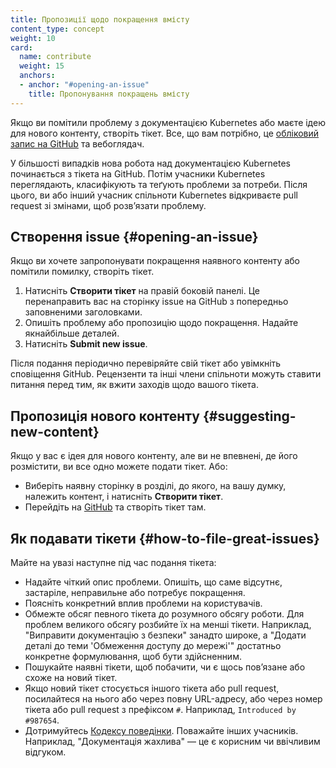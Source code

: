 ```yaml
---
title: Пропозиції щодо покращення вмісту
content_type: concept
weight: 10
card:
  name: contribute
  weight: 15
  anchors:
  - anchor: "#opening-an-issue"
    title: Пропонування покращень вмісту
---
```


<!-- overview -->

Якщо ви помітили проблему з документацією Kubernetes або маєте ідею для нового контенту, створіть тікет. Все, що вам потрібно, це [обліковий запис на GitHub](https://github.com/join) та вебоглядач.

У більшості випадків нова робота над документацією Kubernetes починається з тікета на GitHub. Потім учасники Kubernetes переглядають, класифікують та теґують проблеми за потреби. Після цього, ви або інший учасник спільноти Kubernetes відкриваєте pull request зі змінами, щоб розвʼязати проблему.

<!-- основний текст -->

## Створення issue {#opening-an-issue}

Якщо ви хочете запропонувати покращення наявного контенту або помітили помилку, створіть тікет.

1. Натисніть **Створити тікет** на правій боковій панелі. Це перенаправить вас на сторінку issue на GitHub з попередньо заповненими заголовками.
2. Опишіть проблему або пропозицію щодо покращення. Надайте якнайбільше деталей.
3. Натисніть **Submit new issue**.

Після подання періодично перевіряйте свій тікет або увімкніть сповіщення GitHub. Рецензенти та інші члени спільноти можуть ставити питання перед тим, як вжити заходів щодо вашого тікета.

## Пропозиція нового контенту {#suggesting-new-content}

Якщо у вас є ідея для нового контенту, але ви не впевнені, де його розмістити, ви все одно можете подати тікет. Або:

- Виберіть наявну сторінку в розділі, до якого, на вашу думку, належить контент, і натисніть **Створити тікет**.
- Перейдіть на [GitHub](https://github.com/kubernetes/website/issues/new/) та створіть тікет там.

## Як подавати тікети {#how-to-file-great-issues}

Майте на увазі наступне під час подання тікета:

- Надайте чіткий опис проблеми. Опишіть, що саме відсутнє, застаріле, неправильне або потребує покращення.
- Поясніть конкретний вплив проблеми на користувачів.
- Обмежте обсяг певного тікета до розумного обсягу роботи. Для проблем великого обсягу розбийте їх на менші тікети. Наприклад, "Виправити документацію з безпеки" занадто широке, а "Додати деталі до теми 'Обмеження доступу до мережі'" достатньо конкретне формулювання, щоб бути здійсненним.
- Пошукайте наявні тікети, щоб побачити, чи є щось повʼязане або схоже на новий тікет.
- Якщо новий тікет стосується іншого тікета або pull request, посилайтеся на нього або через повну URL-адресу, або через номер тікета або pull request з префіксом `#`. Наприклад, `Introduced by #987654`.
- Дотримуйтесь [Кодексу поведінки](/community/code-of-conduct/). Поважайте інших учасників. Наприклад, "Документація жахлива" — це є корисним чи ввічливим відгуком.
